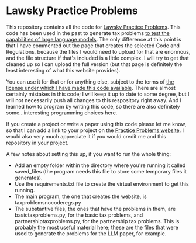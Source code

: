 # Lawsky Practice Problems
This repository contains all the code for [Lawsky Practice Problems](https://www.lawskypracticeproblems.org/). This code has been used in the past to generate tax problems [to test the capabilities of large language models](https://papers.ssrn.com/sol3/papers.cfm?abstract_id=4476325). The only difference at this point is that I have commented out the page that creates the selected Code and Regulations, because the files I would need to upload for that are enormous, and the file structure if that's included is a little complex. I will try to get that cleaned up so I can upload the full version (but that page is definitely the least interesting of what this website provides).

You can use it for that or for anything else, subject to the terms of [the license under which I have made this code available](https://www.gnu.org/licenses/agpl-3.0.en.html). There are almost certainly mistakes in this code; I will keep it up to date to some degree, but I will not necessarily push all changes to this respository right away. And I learned how to program by writing this code, so there are also definitely some...interesting programming choices here. 

If you create a project or write a paper using this code please let me know, so that I can add a link to your project on the [Practice Problems website](https://www.lawskypracticeproblems.org/otherprojects). I would also very much appreciate it if you would credit me and this repository in your project.

A few notes about setting this up, if you want to run the whole thing:
- Add an empty folder within the directory where you're running it called saved_files (the program needs this file to store some temporary files it generates).
- Use the requirements.txt file to create the virtual environment to get this running.
- The main program, the one that creates the website, is taxproblemsnocoderegs.py
- The substantive files, the ones that have the problems in them, are basictaxproblems.py, for the basic tax problems, and partnershiptaxproblems.py, for the partnership tax problems. This is probably the most useful material here; these are the files that were used to generate the problems for the LLM paper, for example.
